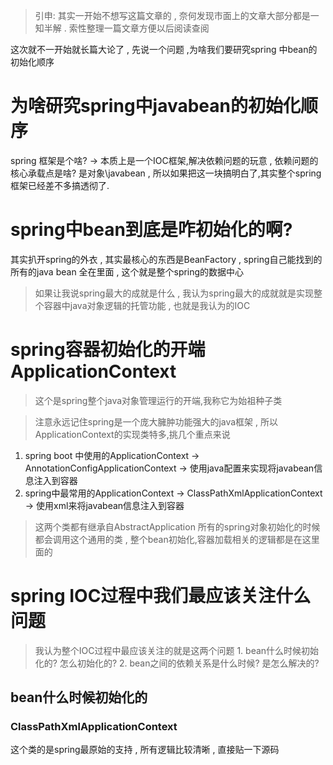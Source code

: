> 引申: 其实一开始不想写这篇文章的 , 奈何发现市面上的文章大部分都是一知半解 . 索性整理一篇文章方便以后阅读查阅

这次就不一开始就长篇大论了 ,  先说一个问题 ,为啥我们要研究spring 中bean的初始化顺序

# 为啥研究spring中javabean的初始化顺序

spring 框架是个啥? -> 本质上是一个IOC框架,解决依赖问题的玩意 , 依赖问题的核心承载点是啥? 是对象\javabean , 所以如果把这一块搞明白了,其实整个spring框架已经差不多搞透彻了.

# spring中bean到底是咋初始化的啊?

其实扒开spring的外衣 , 其实最核心的东西是BeanFactory , spring自己能找到的所有的java bean 全在里面 , 这个就是整个spring的数据中心

> 如果让我说spring最大的成就是什么 , 我认为spring最大的成就就是实现整个容器中java对象逻辑的托管功能 , 也就是我认为的IOC

# spring容器初始化的开端ApplicationContext

> 这个是spring整个java对象管理运行的开端,我称它为始祖种子类

> 注意永远记住spring是一个庞大臃肿功能强大的java框架 , 所以ApplicationContext的实现类特多,挑几个重点来说

1. spring boot 中使用的ApplicationContext -> AnnotationConfigApplicationContext -> 使用java配置来实现将javabean信息注入到容器
2. spring中最常用的ApplicationContext -> ClassPathXmlApplicationContext -> 使用xml来将javabean信息注入到容器

> 这两个类都有继承自AbstractApplication 所有的spring对象初始化的时候都会调用这个通用的类 , 整个bean初始化,容器加载相关的逻辑都是在这里面的

# spring IOC过程中我们最应该关注什么问题

> 我认为整个IOC过程中最应该关注的就是这两个问题 1. bean什么时候初始化的? 怎么初始化的? 2. bean之间的依赖关系是什么时候? 是怎么解决的?

## bean什么时候初始化的

### ClassPathXmlApplicationContext

这个类的是spring最原始的支持 , 所有逻辑比较清晰 , 直接贴一下源码